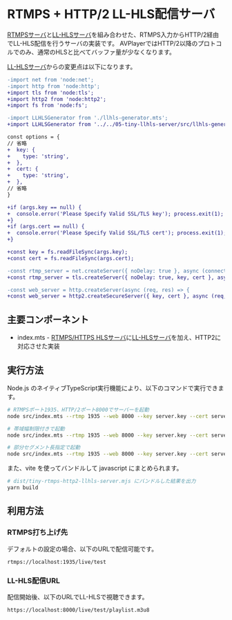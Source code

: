 # RTMPS + HTTP/2 LL-HLS配信サーバ

[RTMPSサーバ](../XX-tiny-rtmps-server/)と[LL-HLSサーバ](../05-tiny-llhls-server/)を組み合わせた、RTMPS入力からHTTP/2経由でLL-HLS配信を行うサーバの実装です。
AVPlayerではHTTP/2以降のプロトコルでのみ、通常のHLSと比べてバッファ量が少なくなります。

[LL-HLSサーバ](../05-tiny-llhls-server/)からの変更点は以下になります。
```diff
-import net from 'node:net';
-import http from 'node:http';
+import tls from 'node:tls';
+import http2 from 'node:http2';
+import fs from 'node:fs';

-import LLHLSGenerator from './llhls-generator.mts';
+import LLHLSGenerator from '../../05-tiny-llhls-server/src/llhls-generator.mts';

const options = {
// 省略
+  key: {
+    type: 'string',
+  },
+  cert: {
+    type: 'string',
+  },
// 省略
}

+if (args.key == null) {
+  console.error('Please Specify Valid SSL/TLS key'); process.exit(1);
+}
+if (args.cert == null) {
+  console.error('Please Specify Valid SSL/TLS cert'); process.exit(1);
+}

+const key = fs.readFileSync(args.key);
+const cert = fs.readFileSync(args.cert);

-const rtmp_server = net.createServer({ noDelay: true }, async (connection) => {
+const rtmp_server = tls.createServer({ noDelay: true, key, cert }, async (connection) => {

-const web_server = http.createServer(async (req, res) => {
+const web_server = http2.createSecureServer({ key, cert }, async (req, res) => {
```

## 主要コンポーネント

- index.mts - [RTMPS/HTTPS HLSサーバ](../07-tiny-rtmps-https-hls-server/)に[LL-HLSサーバ](../05-tiny-llhls-server/)を加え、HTTP2に対応させた実装

## 実行方法

Node.js のネイティブTypeScript実行機能により、以下のコマンドで実行できます。

```bash
# RTMPSポート1935、HTTP/2ポート8000でサーバーを起動
node src/index.mts --rtmp 1935 --web 8000 --key server.key --cert server.crt --app live --streamKey test

# 帯域幅制限付きで起動
node src/index.mts --rtmp 1935 --web 8000 --key server.key --cert server.crt --app live --streamKey test --bandwidth 5000

# 部分セグメント長指定で起動
node src/index.mts --rtmp 1935 --web 8000 --key server.key --cert server.crt --app live --streamKey test --partDuration 1.0
```

また、vite を使ってバンドルして javascript にまとめられます。

```bash
# dist/tiny-rtmps-http2-llhls-server.mjs にバンドルした結果を出力
yarn build
```

## 利用方法

### RTMPS打ち上げ先

デフォルトの設定の場合、以下のURLで配信可能です。

```
rtmps://localhost:1935/live/test
```

### LL-HLS配信URL

配信開始後、以下のURLでLL-HLSで視聴できます。

```
https://localhost:8000/live/test/playlist.m3u8
```
